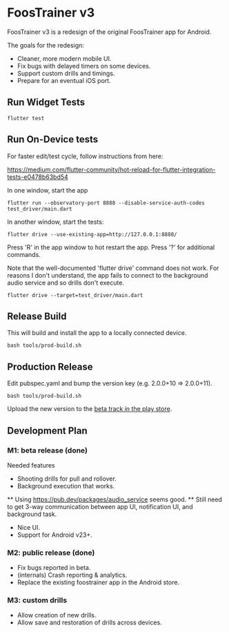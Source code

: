 # FoosTrainer v3

FoosTrainer v3 is a redesign of the original FoosTrainer app for Android.

The goals for the redesign:

* Cleaner, more modern mobile UI.
* Fix bugs with delayed timers on some devices.
* Support custom drills and timings.
* Prepare for an eventual iOS port.

## Run Widget Tests

```
flutter test
```

## Run On-Device tests

For faster edit/test cycle, follow instructions from here:

https://medium.com/flutter-community/hot-reload-for-flutter-integration-tests-e0478b63bd54

In one window, start the app
```
flutter run --observatory-port 8888 --disable-service-auth-codes test_driver/main.dart
```

In another window, start the tests:
```
flutter drive --use-existing-app=http://127.0.0.1:8888/
```

Press 'R' in the app window to hot restart the app. Press '?' for additional commands.

Note that the well-documented 'flutter drive' command does not work. For reasons I
don't understand, the app fails to connect to the background audio service and so
drills don't execute.

```
flutter drive --target=test_driver/main.dart
```

## Release Build

This will build and install the app to a locally connected device.

```
bash tools/prod-build.sh
```

## Production Release

Edit pubspec.yaml and bump the version key (e.g. 2.0.0+10 => 2.0.0+11).

```
bash tools/prod-build.sh
```

Upload the new version to the
[beta track in the play store](https://play.google.com/apps/publish/?account=8099263646066676021#ManageReleasesPlace:p=net.speakingincode.foostrainer&appid=4972318416623669354).


## Development Plan

### M1: beta release (done)

Needed features

* Shooting drills for pull and rollover.
* Background execution that works.

** Using https://pub.dev/packages/audio_service seems good.
** Still need to get 3-way communication between app UI, notification UI, and background task.

* Nice UI.
* Support for Android v23+.

### M2: public release (done)

* Fix bugs reported in beta.
* (internals) Crash reporting & analytics.
* Replace the existing foostrainer app in the Android store.

### M3: custom drills

* Allow creation of new drills.
* Allow save and restoration of drills across devices.
